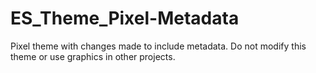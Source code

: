 # ES_Theme_Pixel-Metadata
Pixel theme with changes made to include metadata.
Do not modify this theme or use graphics in other projects.
